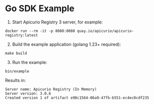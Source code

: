 # Go SDK Example

1. Start Apicurio Registry 3 server, for example:

```
docker run --rm -it -p 8080:8080 quay.io/apicurio/apicurio-registry:latest
```

2. Build the example application (golang 1.23+ required):

```
make build
```

3. Run the example:

```
bin/example
```

Results in:

```
Server name: Apicurio Registry (In Memory)
Server version: 3.0.6
Created version 1 of artifact e98c1564-06a9-47fb-b551-ec4ec0cdf235
```

